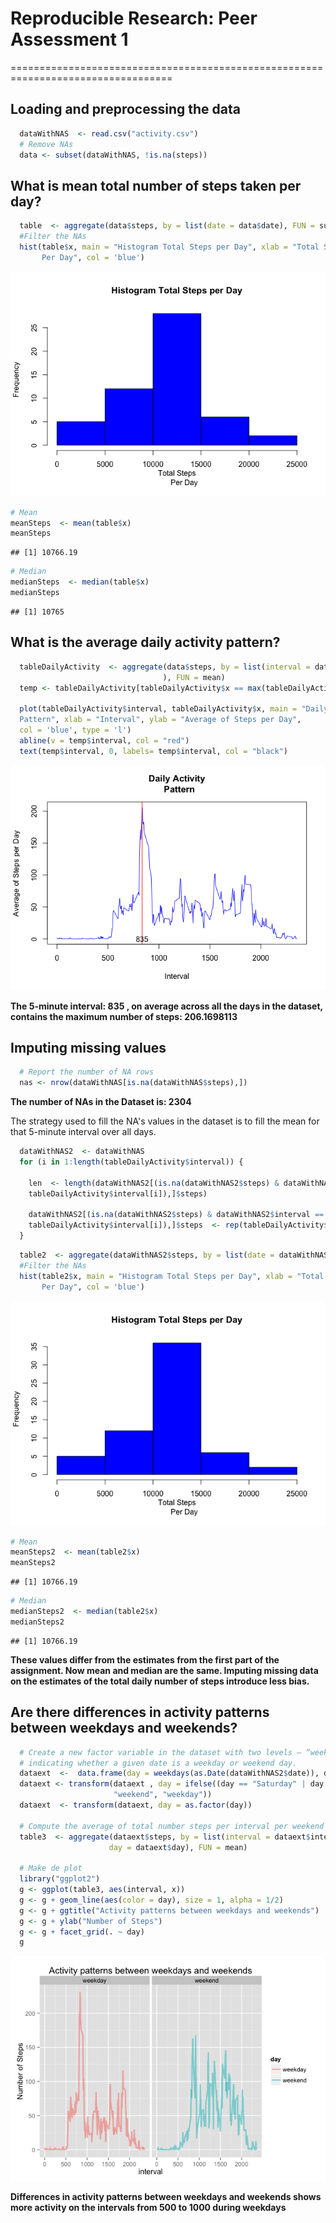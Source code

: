 # Reproducible Research: Peer Assessment 1

==================================================================================

## Loading and preprocessing the data

```r
  dataWithNAS  <- read.csv("activity.csv")
  # Remove NAs
  data <- subset(dataWithNAS, !is.na(steps))
```

## What is mean total number of steps taken per day?

```r
  table  <- aggregate(data$steps, by = list(date = data$date), FUN = sum)
  #Filter the NAs
  hist(table$x, main = "Histogram Total Steps per Day", xlab = "Total Steps
       Per Day", col = 'blue')
```

![](./PA1_template_files/figure-html/unnamed-chunk-2-1.png) 


```r
# Mean
meanSteps  <- mean(table$x)
meanSteps
```

```
## [1] 10766.19
```

```r
# Median
medianSteps  <- median(table$x)
medianSteps
```

```
## [1] 10765
```

## What is the average daily activity pattern?

```r
  tableDailyActivity  <- aggregate(data$steps, by = list(interval = data$interval   
                                  ), FUN = mean)
  temp <- tableDailyActivity[tableDailyActivity$x == max(tableDailyActivity$x),]
  
  plot(tableDailyActivity$interval, tableDailyActivity$x, main = "Daily Activity
  Pattern", xlab = "Interval", ylab = "Average of Steps per Day", 
  col = 'blue', type = 'l')  
  abline(v = temp$interval, col = "red")
  text(temp$interval, 0, labels= temp$interval, col = "black")
```

![](./PA1_template_files/figure-html/unnamed-chunk-3-1.png) 

**The 5-minute interval: 835 , on average across all the days in the dataset, contains the maximum number of steps: 206.1698113**

## Imputing missing values

```r
  # Report the number of NA rows
  nas <- nrow(dataWithNAS[is.na(dataWithNAS$steps),])
```

**The number of NAs in the Dataset is: 2304**

The strategy used to fill the NA's values in the dataset is to fill the mean for that 5-minute interval over all days.


```r
  dataWithNAS2  <- dataWithNAS
  for (i in 1:length(tableDailyActivity$interval)) {
    
    len  <- length(dataWithNAS2[(is.na(dataWithNAS2$steps) & dataWithNAS2$interval == 
    tableDailyActivity$interval[i]),]$steps)
    
    dataWithNAS2[(is.na(dataWithNAS2$steps) & dataWithNAS2$interval == 
    tableDailyActivity$interval[i]),]$steps  <- rep(tableDailyActivity$x[i],len)
  }
```

```r
  table2  <- aggregate(dataWithNAS2$steps, by = list(date = dataWithNAS2$date), FUN = sum)
  #Filter the NAs
  hist(table2$x, main = "Histogram Total Steps per Day", xlab = "Total Steps
       Per Day", col = 'blue')
```

![](./PA1_template_files/figure-html/unnamed-chunk-6-1.png) 



```r
# Mean
meanSteps2  <- mean(table2$x)
meanSteps2
```

```
## [1] 10766.19
```

```r
# Median
medianSteps2  <- median(table2$x)
medianSteps2
```

```
## [1] 10766.19
```

**These values differ from the estimates from the first part of the assignment. Now mean and median are the same. Imputing missing data on the estimates of the total daily number of steps introduce less bias.**

## Are there differences in activity patterns between weekdays and weekends?

```r
  # Create a new factor variable in the dataset with two levels – “weekday” and “weekend”
  # indicating whether a given date is a weekday or weekend day.
  dataext  <-  data.frame(day = weekdays(as.Date(dataWithNAS2$date)), dataWithNAS2)
  dataext <- transform(dataext , day = ifelse((day == "Saturday" | day == "Sunday"), 
                       "weekend", "weekday"))
  dataext  <- transform(dataext, day = as.factor(day))

  # Compute the average of total number steps per interval per weekend or weekday
  table3  <- aggregate(dataext$steps, by = list(interval = dataext$interval, 
                      day = dataext$day), FUN = mean)

  # Make de plot
  library("ggplot2")
  g <- ggplot(table3, aes(interval, x))
  g <- g + geom_line(aes(color = day), size = 1, alpha = 1/2)
  g <- g + ggtitle("Activity patterns between weekdays and weekends")
  g <- g + ylab("Number of Steps")
  g <- g + facet_grid(. ~ day)
  g
```

![](./PA1_template_files/figure-html/unnamed-chunk-7-1.png) 

**Differences in activity patterns between weekdays and weekends shows more activity on the intervals from 500 to 1000 during weekdays**


